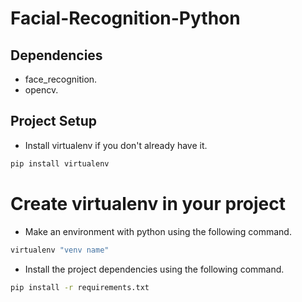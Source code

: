 # Facial-Recognition-Python

## Dependencies

- face_recognition.
- opencv.

## Project Setup

* Install virtualenv if you don't already have it.
``` python
pip install virtualenv
```

# Create virtualenv in your project
* Make an environment with python using the following command.
``` python
virtualenv "venv name"
```

* Install the project dependencies using the following command.
```bash
pip install -r requirements.txt
```
